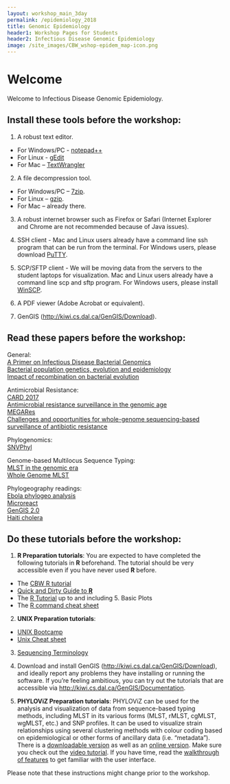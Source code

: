 ```yaml
---
layout: workshop_main_3day
permalink: /epidemiology_2018
title: Genomic Epidemiology
header1: Workshop Pages for Students
header2: Infectious Disease Genomic Epidemiology
image: /site_images/CBW_wshop-epidem_map-icon.png
---
```


# Welcome <a id="welcome"></a>

Welcome to Infectious Disease Genomic Epidemiology.  

## Install these tools before the workshop:  

1) A robust text editor.   

* For Windows/PC - [notepad++](http://notepad-plus-plus.org/)  
* For Linux - [gEdit](http://projects.gnome.org/gedit/)  
* For Mac – [TextWrangler](http://www.barebones.com/products/textwrangler/download.html)

2) A file decompression tool.  

* For Windows/PC – [7zip](http://www.7-zip.org/).  
* For Linux – [gzip](http://www.gzip.org).   
* For Mac – already there.

3) A robust internet browser such as Firefox or Safari (Internet Explorer and Chrome are not recommended because of Java issues).

4) SSH client - Mac and Linux users already have a command line ssh program that can be run from the terminal. For Windows users, please download [PuTTY](http://www.chiark.greenend.org.uk/~sgtatham/putty/download.html).  

5) SCP/SFTP client - We will be moving data from the servers to the student laptops for visualization. Mac and Linux users already have a command line scp and sftp program. For Windows users, please install [WinSCP](http://winscp.net/eng/download.php).

6) A PDF viewer (Adobe Acrobat or equivalent).

7) GenGIS (http://kiwi.cs.dal.ca/GenGIS/Download).


## Read these papers before the workshop:  

General:  
[A Primer on Infectious Disease Bacterial Genomics](http://cmr.asm.org/content/29/4/881)  
[Bacterial population genetics, evolution and epidemiology](https://www.ncbi.nlm.nih.gov/pubmed/10365396)  
[Impact of recombination on bacterial evolution](https://www.ncbi.nlm.nih.gov/pubmed/20452218)  

Antimicrobial Resistance:  
[CARD 2017](https://www.ncbi.nlm.nih.gov/pubmed/27789705)  
[Antimicrobial resistance surveillance in the genomic age](https://www.ncbi.nlm.nih.gov/pubmed/27875856)  
[MEGARes](https://www.ncbi.nlm.nih.gov/pubmed/27899569)  
[Challenges and opportunities for whole-genome sequencing-based surveillance of antibiotic resistance](https://www.ncbi.nlm.nih.gov/pubmed/28134443)  

Phylogenomics:  
[SNVPhyl](http://biorxiv.org/content/early/2016/12/09/092940)  

Genome-based Multilocus Sequence Typing:  
[MLST in the genomic era](https://www.ncbi.nlm.nih.gov/pubmed/24957089)  
[Whole Genome MLST](https://www.ncbi.nlm.nih.gov/pubmed/24704917)  

Phylogeography readings:  
[Ebola phylogeo analysis](https://www.nature.com/nature/journal/vaop/ncurrent/full/nature22040.html)  
[Microreact](http://mgen.microbiologyresearch.org/content/journal/mgen/10.1099/mgen.0.000093)  
[GenGIS 2.0](http://journals.plos.org/plosone/article?id=10.1371/journal.pone.0069885)  
[Haiti cholera](http://mbio.asm.org/content/5/6/e01721-14.short)  

## Do these tutorials before the workshop:  

1) **R Preparation tutorials**: You are expected to have completed the following tutorials in **R** beforehand. The tutorial should be very accessible even if you have never used **R** before.

* The [CBW R tutorial](http://bioinformatics-ca.github.io/CBW_R_Tutorial/)
* [Quick and Dirty Guide to **R**](http://ww2.coastal.edu/kingw/statistics/R-tutorials/text/quick&dirty_R.txt)  
* The [R Tutorial](http://www.cyclismo.org/tutorial/R/) up to and including 5. Basic Plots
* The [R command cheat sheet](../../resources/R_Short-refcard.pdf)

2) **UNIX Preparation tutorials**:  

* [UNIX Bootcamp](http://rik.smith-unna.com/command_line_bootcamp/?id=9xnbkx6eaof)
* [Unix Cheat sheet](http://www.rain.org/~mkummel/unix.html) 

3) [Sequencing Terminology](http://www.ncbi.nlm.nih.gov/projects/genome/glossary.shtml)

4) Download and install GenGIS (http://kiwi.cs.dal.ca/GenGIS/Download), and ideally report any problems they have installing or running the software. If you’re feeling ambitious, you can try out the tutorials that are accessible via http://kiwi.cs.dal.ca/GenGIS/Documentation. 


5) **PHYLOViZ Preparation tutorials**: PHYLOViZ can be used for the analysis and visualization of data from sequence-based typing methods, including MLST in its various forms (MLST, rMLST, cgMLST, wgMLST, etc.) and SNP profiles. It can be used to visualize strain relationships using several clustering methods with colour coding based on epidemiological or other forms of ancillary data (i.e. “metadata”). There is a [downloadable version](http://www.phyloviz.net/) as well as an [online version](https://online.phyloviz.net/index). Make sure you check out the [video tutorial](https://www.youtube.com/watch?v=hmbmurFV6ik&feature=youtu.be). If you have time, read the [walkthrough of features](https://online.phyloviz.net/index/tutorial/#introduction) to get familiar with the user interface. 

Please note that these instructions might change prior to the workshop.  

